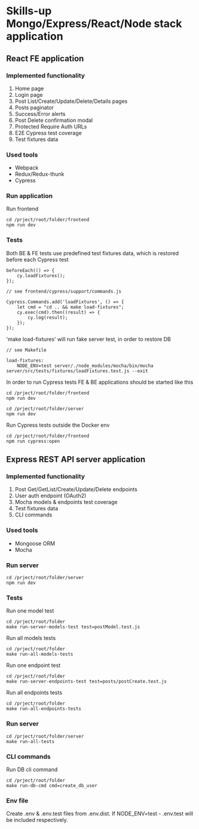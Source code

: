 # Skills-up Mongo/Express/React/Node stack application

## React FE application

### Implemented functionality
1) Home page
2) Login page 
3) Post List/Create/Update/Delete/Details pages
4) Posts paginator
5) Success/Error alerts
6) Post Delete confirmation modal
7) Protected Require Auth URLs
8) E2E Cypress test coverage 
9) Test fixtures data

### Used tools
- Webpack 
- Redux/Redux-thunk
- Cypress

### Run application

Run frontend
```
cd /prject/root/folder/frontend
npm run dev
```

### Tests

Both BE & FE tests use predefined test fixtures data, which is restored before each Cypress test
```
beforeEach(() => {
    cy.loadFixtures();
});
```
```
// see frontend/cypress/support/commands.js

Cypress.Commands.add('loadFixtures', () => {
    let cmd = "cd .. && make load-fixtures";
    cy.exec(cmd).then((result) => {
        cy.log(result);
    });
});
```
'make load-fixtures' will run fake server test, in order to restore DB
```
// see Makefile

load-fixtures:
	NODE_ENV=test server/./node_modules/mocha/bin/mocha server/src/tests/fixtures/loadFixtures.test.js --exit
```

In order to run Cypress tests FE & BE applications should be started like this
```
cd /prject/root/folder/frontend
npm run dev
```
```
cd /prject/root/folder/server
npm run dev
```

Run Cypress tests outside the Docker env
```
cd /prject/root/folder/frontend
npm run cypress:open
```

## Express REST API server application

### Implemented functionality
1) Post Get/GetList/Create/Update/Delete endpoints
2) User auth endpoint (OAuth2)
3) Mocha models & endpoints test coverage
4) Test fixtures data
5) CLI commands

### Used tools
- Mongoose ORM
- Mocha

### Run server
```
cd /prject/root/folder/server
npm run dev
```

### Tests

Run one model test
```
cd /prject/root/folder
make run-server-models-test test=postModel.test.js
```

Run all models tests
```
cd /prject/root/folder
make run-all-models-tests
```

Run one endpoint test
```
cd /prject/root/folder
make run-server-endpoints-test test=posts/postCreate.test.js
```

Run all endpoints tests
```
cd /prject/root/folder
make run-all-endpoints-tests
```

### Run server 
```
cd /prject/root/folder/server
make run-all-tests
```

### CLI commands

Run DB cli command
```
cd /prject/root/folder
make run-db-cmd cmd=create_db_user
```

### Env file

Create .env & .env.test files from .env.dist. If NODE_ENV=test - .env.test will be included respectively. 

